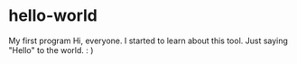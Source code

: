 # hello-world
My first program
Hi, everyone.
I started to learn about this tool.
Just saying "Hello" to the world. : )
